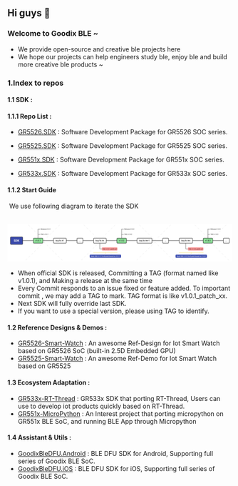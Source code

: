 ## Hi guys 👋

### Welcome to Goodix BLE ~

- We provide open-source and creative ble projects here
- We hope our projects can help engineers study ble, enjoy ble and build more creative ble products ~

### 1.Index to repos

#### 1.1 SDK :

#### 1.1.1 Repo List :

- [GR5526.SDK](https://github.com/goodix-ble/GR5526.SDK) : Software Development Package for GR5526 SOC series.

- [GR5525.SDK](https://github.com/goodix-ble/GR5525.SDK) : Software Development Package for GR5525 SOC series.

- [GR551x.SDK](https://github.com/goodix-ble/GR551x.SDK) : Software Development Package for GR551x SOC series.

- [GR533x.SDK](https://github.com/goodix-ble/GR533x.SDK) : Software Development Package for GR533x SOC series.

    

#### 1.1.2 Start Guide

​	We use following diagram to iterate the SDK

​	![](https://github.com/goodix-ble/.github/blob/master/profile/image/sdk_evolution.png)

- When official SDK is released, Committing a TAG (format named like v1.0.1), and Making a release at the same time
- Every Commit responds to an issue fixed or feature added. To important commit , we may add a TAG to mark. TAG format is like v1.0.1_patch_xx. 
- Next SDK will fully override last SDK.    
- If you want to use a special version, please using TAG to identify.



#### 1.2 Reference Designs & Demos :

- [GR5526-Smart-Watch](https://github.com/goodix-ble/GR5526-Smart-Watch) : An awesome Ref-Design for Iot Smart Watch based on GR5526 SoC (built-in 2.5D Embedded GPU)
- [GR5525-Smart-Watch](https://github.com/goodix-ble/GR5525-Smart-Watch) : An awesome Ref-Demo for Iot Smart Watch based on GR5525

#### 1.3 Ecosystem Adaptation :

- [GR533x-RT-Thread](https://github.com/goodix-ble/GR533x-RT-Thread) : GR533x SDK that porting RT-Thread, Users can use to develop iot products quickly based on RT-Thread. 
- [GR551x-MicroPython](https://github.com/goodix-ble/GR551x-MicroPython) : An Interest project that porting micropython on GR551x BLE SoC, and running BLE App through Micropython


#### 1.4 Assistant & Utils :

- [GoodixBleDFU.Android](https://github.com/goodix-ble/GoodixBleDFU.Android) : BLE DFU SDK for Android, Supporting full series of Goodix BLE SoC.
- [GoodixBleDFU.iOS](https://github.com/goodix-ble/GoodixBleDFU.iOS) : BLE DFU SDK for iOS, Supporting full series of Goodix BLE SoC.



<!--

**Here are some ideas to get you started:**

🙋‍♀️ A short introduction - what is your organization all about?
🌈 Contribution guidelines - how can the community get involved?
👩‍💻 Useful resources - where can the community find your docs? Is there anything else the community should know?
🍿 Fun facts - what does your team eat for breakfast?
🧙 Remember, you can do mighty things with the power of [Markdown](https://docs.github.com/github/writing-on-github/getting-started-with-writing-and-formatting-on-github/basic-writing-and-formatting-syntax)
-->
